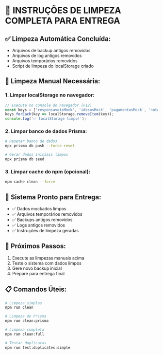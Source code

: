 # 🧹 INSTRUÇÕES DE LIMPEZA COMPLETA PARA ENTREGA

## ✅ Limpeza Automática Concluída:
- Arquivos de backup antigos removidos
- Arquivos de log antigos removidos  
- Arquivos temporários removidos
- Script de limpeza do localStorage criado

## 🔧 Limpeza Manual Necessária:

### 1. Limpar localStorage no navegador:
```javascript
// Execute no console do navegador (F12)
const keys = ['responsaveisMock', 'idososMock', 'pagamentosMock', 'notasFiscaisMock', 'configuracoesMock', 'logsMock'];
keys.forEach(key => localStorage.removeItem(key));
console.log('✅ localStorage limpo!');
```

### 2. Limpar banco de dados Prisma:
```bash
# Resetar banco de dados
npx prisma db push --force-reset

# Gerar dados iniciais limpos
npx prisma db seed
```

### 3. Limpar cache do npm (opcional):
```bash
npm cache clean --force
```

## 🎯 Sistema Pronto para Entrega:
- ✅ Dados mockados limpos
- ✅ Arquivos temporários removidos
- ✅ Backups antigos removidos
- ✅ Logs antigos removidos
- ✅ Instruções de limpeza geradas

## 🚀 Próximos Passos:
1. Execute as limpezas manuais acima
2. Teste o sistema com dados limpos
3. Gere novo backup inicial
4. Prepare para entrega final

## 📋 Comandos Úteis:
```bash
# Limpeza simples
npm run clean

# Limpeza do Prisma
npm run clean:prisma

# Limpeza completa
npm run clean:full

# Testar duplicatas
npm run test:duplicates:simple
```
